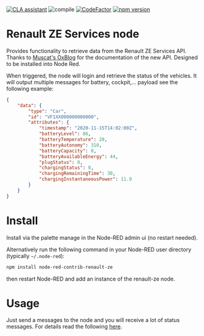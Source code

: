 [![CLA assistant](https://cla-assistant.io/readme/badge/node-red-contrib/node-red-contrib-renault-ze)](https://cla-assistant.io/node-red-contrib/node-red-contrib-renault-ze)
![compile](https://github.com/node-red-contrib/node-red-contrib-renault-ze/workflows/compile/badge.svg)
[![CodeFactor](https://www.codefactor.io/repository/github/node-red-contrib/node-red-contrib-renault-ze/badge)](https://www.codefactor.io/repository/github/node-red-contrib/node-red-contrib-renault-ze)
[![npm version](https://badge.fury.io/js/node-red-contrib-renault-ze.svg)](https://badge.fury.io/js/node-red-contrib-renault-ze)

# Renault ZE Services node

Provides functionality to retrieve data from the Renault ZE Services API. Thanks to [Muscat's OxBlog](https://muscatoxblog.blogspot.com/2019/07/delving-into-renaults-new-api.html) for the documentation of the new API.
Designed to be installed into Node Red.

When triggered, the node will login and retrieve the status of the vehicles.
It will output multiple messages for battery, cockpit,... payload see the following example:

``` json
{
    "data": {
        "type": "Car",
        "id": "VF1XX000000000000",
        "attributes": {
            "timestamp": "2020-11-15T14:02:00Z",
            "batteryLevel": 86,
            "batteryTemperature": 20,
            "batteryAutonomy": 310,
            "batteryCapacity": 0,
            "batteryAvailableEnergy": 44,
            "plugStatus": 0,
            "chargingStatus": 0,
            "chargingRemainingTime": 30,
            "chargingInstantaneousPower": 11.9
        }
    }
}
```

# Install

Install via the palette manage in the Node-RED admin ui (no restart needed). 

Alternatively run the following command in your Node-RED user directory (typically `~/.node-red`):

```sh
npm install node-red-contrib-renault-ze
```

then restart Node-RED and add an instance of the renault-ze node.

# Usage

Just send a messages to the node and you will receive a lot of status messages.
For details read the following [here](docs/usage.md).

